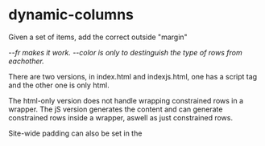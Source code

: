 # dynamic-columns
Given a set of items, add the correct outside "margin"

*--fr makes it work. --color is only to destinguish the type of rows from eachother.*

There are two versions, in index.html and indexjs.html, one has a script tag and the other one is only html.

The html-only version does not handle wrapping constrained rows in a wrapper.
The jS version generates the content and can generate constrained rows inside a wrapper, aswell as just constrained rows.  

Site-wide padding can also be set in the <style>-tag on the body tag and in the media-query.